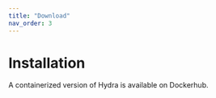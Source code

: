 ```yaml
---
title: "Download"
nav_order: 3
---
```


# Installation

A containerized version of Hydra is available on Dockerhub.  